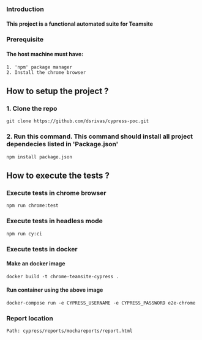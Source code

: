 ### Introduction
#### This project is a functional automated suite for Teamsite

### Prerequisite
#### The host machine must have:
    1. 'npm' package manager
    2. Install the chrome browser

## How to setup the project ?

### 1. Clone the repo
    git clone https://github.com/dsrivas/cypress-poc.git

### 2. Run this command. This command should install all project dependecies listed in 'Package.json'
    npm install package.json

## How to execute the tests ?

### Execute tests in chrome browser
    npm run chrome:test

### Execute tests in headless mode
    npm run cy:ci

### Execute tests in docker

#### Make an docker image
    docker build -t chrome-teamsite-cypress .

#### Run container using the above image
    docker-compose run -e CYPRESS_USERNAME -e CYPRESS_PASSWORD e2e-chrome

### Report location
    Path: cypress/reports/mochareports/report.html
